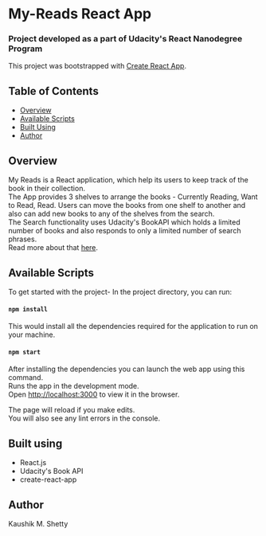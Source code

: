 # My-Reads React App
### Project developed as a part of Udacity's React Nanodegree Program
This project was bootstrapped with [Create React App](https://github.com/facebook/create-react-app).

## Table of Contents
* [Overview](#overview)
* [Available Scripts](#available-scripts)
* [Built Using](#built-using)
* [Author](#author)


## Overview 

My Reads is a React application, which help its users to keep track of the book in their collection. <br />
The App provides 3 shelves to arrange the books - Currently Reading, Want to Read, Read.
Users can move the books from one shelf to another and also can add new books to any of the shelves from the search. <br/>
The Search functionality uses Udacity's BookAPI which holds a limited number of books and also responds to only a limited number of search phrases.<br />
Read more about that [here](https://github.com/udacity/reactnd-project-myreads-starter#backend-server).


## Available Scripts

To get started with the project-
In the project directory, you can run:

#### `npm install`

This would install all the dependencies required for the application to run on your machine.

#### `npm start`

After installing the dependencies you can launch the web app using this command.<br />
Runs the app in the development mode.<br />
Open [http://localhost:3000](http://localhost:3000) to view it in the browser.

The page will reload if you make edits.<br />
You will also see any lint errors in the console.


## Built using

* React.js
* Udacity's Book API
* create-react-app

## Author

Kaushik M. Shetty

